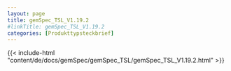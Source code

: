 ```yaml
---
layout: page
title: gemSpec_TSL_V1.19.2
#linkTitle: gemSpec_TSL_V1.19.2
categories: [Produkttypsteckbrief]
---
```

{{< include-html "content/de/docs/gemSpec/gemSpec_TSL/gemSpec_TSL_V1.19.2.html" >}}